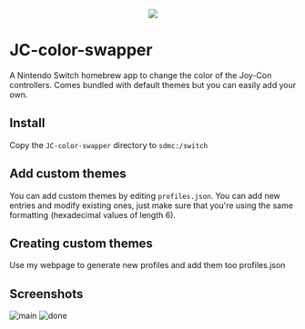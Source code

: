 <p align="center">
<img src = "https://user-images.githubusercontent.com/61667930/77807590-97a11180-7088-11ea-9cc3-5c7baa0781bb.jpg"\>
</p>

# JC-color-swapper
A Nintendo Switch homebrew app to change the color of the Joy-Con controllers. Comes bundled with default themes but you can easily add your own.

## Install
Copy the `JC-color-swapper` directory to `sdmc:/switch`

## Add custom themes
You can add custom themes by editing `profiles.json`. You can add new entries and modify existing ones, just make sure that you're using the same formatting (hexadecimal values of length 6).

## Creating custom themes
Use my webpage to generate new profiles and add them too profiles.json


## Screenshots

![main](https://user-images.githubusercontent.com/61667930/77942427-e2569f80-72bb-11ea-863d-24f877a24706.jpg)
![done](https://user-images.githubusercontent.com/61667930/77806503-3297ec80-7085-11ea-8bd5-41b6b93bf1f8.jpg)

